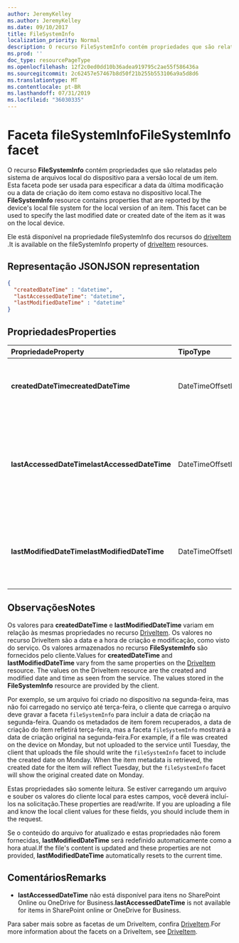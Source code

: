 ```yaml
---
author: JeremyKelley
ms.author: JeremyKelley
ms.date: 09/10/2017
title: FileSystemInfo
localization_priority: Normal
description: O recurso FileSystemInfo contém propriedades que são relatadas pelo sistema de arquivos local do dispositivo para a versão local de um item.
ms.prod: ''
doc_type: resourcePageType
ms.openlocfilehash: 12f2c0ed0dd10b36adea919795c2ae55f586436a
ms.sourcegitcommit: 2c62457e57467b8d50f21b255b553106a9a5d8d6
ms.translationtype: MT
ms.contentlocale: pt-BR
ms.lasthandoff: 07/31/2019
ms.locfileid: "36030335"
---
```

# <a name="filesysteminfo-facet"></a><span data-ttu-id="c1df4-103">Faceta fileSystemInfo</span><span class="sxs-lookup"><span data-stu-id="c1df4-103">FileSystemInfo facet</span></span>

<span data-ttu-id="c1df4-p101">O recurso **FileSystemInfo** contém propriedades que são relatadas pelo sistema de arquivos local do dispositivo para a versão local de um item. Esta faceta pode ser usada para especificar a data da última modificação ou a data de criação do item como estava no dispositivo local.</span><span class="sxs-lookup"><span data-stu-id="c1df4-p101">The **FileSystemInfo** resource contains properties that are reported by the device's local file system for the local version of an item. This facet can be used to specify the last modified date or created date of the item as it was on the local device.</span></span>

<span data-ttu-id="c1df4-106">Ele está disponível na propriedade fileSystemInfo dos recursos do [driveItem][item-resource] .</span><span class="sxs-lookup"><span data-stu-id="c1df4-106">It is available on the fileSystemInfo property of [driveItem][item-resource] resources.</span></span>

## <a name="json-representation"></a><span data-ttu-id="c1df4-107">Representação JSON</span><span class="sxs-lookup"><span data-stu-id="c1df4-107">JSON representation</span></span>

<!-- {
  "blockType": "resource",
  "optionalProperties": [
    "lastAccessedDateTime"
  ],
  "@odata.type": "microsoft.graph.fileSystemInfo"
}-->

```json
{
  "createdDateTime" : "datetime",
  "lastAccessedDateTime": "datetime",
  "lastModifiedDateTime" : "datetime"
}
```

## <a name="properties"></a><span data-ttu-id="c1df4-108">Propriedades</span><span class="sxs-lookup"><span data-stu-id="c1df4-108">Properties</span></span>

| <span data-ttu-id="c1df4-109">Propriedade</span><span class="sxs-lookup"><span data-stu-id="c1df4-109">Property</span></span>                 | <span data-ttu-id="c1df4-110">Tipo</span><span class="sxs-lookup"><span data-stu-id="c1df4-110">Type</span></span>           | <span data-ttu-id="c1df4-111">Descrição</span><span class="sxs-lookup"><span data-stu-id="c1df4-111">Description</span></span>                                                                                                          |
| :----------------------- | :------------- | :------------------------------------------------------------------------------------------------------------------- |
| <span data-ttu-id="c1df4-112">**createdDateTime**</span><span class="sxs-lookup"><span data-stu-id="c1df4-112">**createdDateTime**</span></span>      | <span data-ttu-id="c1df4-113">DateTimeOffset</span><span class="sxs-lookup"><span data-stu-id="c1df4-113">DateTimeOffset</span></span> | <span data-ttu-id="c1df4-114">A data e a hora UTC da criação do arquivo em um cliente.</span><span class="sxs-lookup"><span data-stu-id="c1df4-114">The UTC date and time the file was created on a client.</span></span>                                                              |
| <span data-ttu-id="c1df4-115">**lastAccessedDateTime**</span><span class="sxs-lookup"><span data-stu-id="c1df4-115">**lastAccessedDateTime**</span></span> | <span data-ttu-id="c1df4-116">DateTimeOffset</span><span class="sxs-lookup"><span data-stu-id="c1df4-116">DateTimeOffset</span></span> | <span data-ttu-id="c1df4-117">A data e hora UTC em que o arquivo foi acessado pela última vez.</span><span class="sxs-lookup"><span data-stu-id="c1df4-117">The UTC date and time the file was last accessed.</span></span> <span data-ttu-id="c1df4-118">Disponível para o [lista de arquivos recentes](../api/drive-recent.md) apenas.</span><span class="sxs-lookup"><span data-stu-id="c1df4-118">Available for the [recent file list](../api/drive-recent.md) only.</span></span> |
| <span data-ttu-id="c1df4-119">**lastModifiedDateTime**</span><span class="sxs-lookup"><span data-stu-id="c1df4-119">**lastModifiedDateTime**</span></span> | <span data-ttu-id="c1df4-120">DateTimeOffset</span><span class="sxs-lookup"><span data-stu-id="c1df4-120">DateTimeOffset</span></span> | <span data-ttu-id="c1df4-121">A data e hora UTC em que o arquivo foi modificado pela última vez em um cliente.</span><span class="sxs-lookup"><span data-stu-id="c1df4-121">The UTC date and time the file was last modified on a client.</span></span>                                                        |

## <a name="notes"></a><span data-ttu-id="c1df4-122">Observações</span><span class="sxs-lookup"><span data-stu-id="c1df4-122">Notes</span></span>

<span data-ttu-id="c1df4-p103">Os valores para **createdDateTime** e **lastModifiedDateTime** variam em relação às mesmas propriedades no recurso [DriveItem](driveitem.md). Os valores no recurso DriveItem são a data e a hora de criação e modificação, como visto do serviço. Os valores armazenados no recurso **FileSystemInfo** são fornecidos pelo cliente.</span><span class="sxs-lookup"><span data-stu-id="c1df4-p103">Values for **createdDateTime** and **lastModifiedDateTime** vary from the same properties on the [DriveItem](driveitem.md) resource. The values on the DriveItem resource are the created and modified date and time as seen from the service. The values stored in the **FileSystemInfo** resource are provided by the client.</span></span>

<span data-ttu-id="c1df4-p104">Por exemplo, se um arquivo foi criado no dispositivo na segunda-feira, mas não foi carregado no serviço até terça-feira, o cliente que carrega o arquivo deve gravar a faceta `fileSystemInfo` para incluir a data de criação na segunda-feira. Quando os metadados de item forem recuperados, a data de criação do item refletirá terça-feira, mas a faceta `fileSystemInfo` mostrará a data de criação original na segunda-feira.</span><span class="sxs-lookup"><span data-stu-id="c1df4-p104">For example, if a file was created on the device on Monday, but not uploaded to the service until Tuesday, the client that uploads the file should write the `fileSystemInfo` facet to include the created date on Monday. When the item metadata is retrieved, the created date for the item will reflect Tuesday, but the `fileSystemInfo` facet will show the original created date on Monday.</span></span>

<span data-ttu-id="c1df4-p105">Estas propriedades são somente leitura. Se estiver carregando um arquivo e souber os valores do cliente local para estes campos, você deverá incluí-los na solicitação.</span><span class="sxs-lookup"><span data-stu-id="c1df4-p105">These properties are read/write. If you are uploading a file and know the local client values for these fields, you should include them in the request.</span></span>

<span data-ttu-id="c1df4-130">Se o conteúdo do arquivo for atualizado e estas propriedades não forem fornecidas, **lastModifiedDateTime** será redefinido automaticamente como a hora atual.</span><span class="sxs-lookup"><span data-stu-id="c1df4-130">If the file's content is updated and these properties are not provided, **lastModifiedDateTime** automatically resets to the current time.</span></span>

## <a name="remarks"></a><span data-ttu-id="c1df4-131">Comentários</span><span class="sxs-lookup"><span data-stu-id="c1df4-131">Remarks</span></span>

* <span data-ttu-id="c1df4-132">**lastAccessedDateTime** não está disponível para itens no SharePoint Online ou OneDrive for Business.</span><span class="sxs-lookup"><span data-stu-id="c1df4-132">**lastAccessedDateTime** is not available for items in SharePoint online or OneDrive for Business.</span></span>

<span data-ttu-id="c1df4-133">Para saber mais sobre as facetas de um DriveItem, confira [DriveItem](driveitem.md).</span><span class="sxs-lookup"><span data-stu-id="c1df4-133">For more information about the facets on a DriveItem, see [DriveItem](driveitem.md).</span></span>

[item-resource]: ../resources/driveitem.md

<!-- {
  "type": "#page.annotation",
  "description": "The fileSystemInfo facet provides information about date created and modified by clients.",
  "keywords": "fileSystemInfo,client,system info,onedrive",
  "section": "documentation",
  "tocPath": "Facets/FileSystemInfo"
} -->
